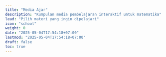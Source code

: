 ```yaml
---
title: "Media Ajar"
description: "Kumpulan media pembelajaran interaktif untuk matematika"
lead: "Pilih materi yang ingin dipelajari"
icon: "school"
weight: 0
date: "2025-05-04T17:54:18+07:00"
lastmod: "2025-05-04T17:54:18+07:00"
draft: false
toc: true
---
```


